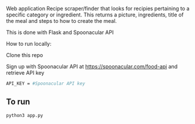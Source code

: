 Web application Recipe scraper/finder that looks for recipies pertaining to a specific category or ingredient. This returns a picture, ingredients, title of the meal and steps to how to create the meal.

This is done with Flask and Spoonacular API

How to run locally:    

Clone this repo

Sign up with Spoonacular API at https://spoonacular.com/food-api and retrieve API key

```bash
API_KEY = #Spoonacular API key
```

## To run 
`python3 app.py`